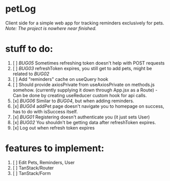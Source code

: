 # petLog

Client side for a simple web app for tracking reminders exclusively for pets.
<br/>_Note: The project is nowhere near finished._

# stuff to do:

1. [ ] _BUG05_ Sometimes refreshing token doesn't help with POST requests
2. [ ] _BUG03_ refreshToken expires, you still get to add pets, might be related to _BUG02_
3. [ ] Add "reminders" cache on useQuery hook
4. [ ] Should provide axiosPrivate from useAxiosPrivate on methods.js somehow. (currently supplying it down through App.jsx as a Route) - Can be done by creating useReducer custom hook for api calls.
5. [x] _BUG06_ Similar to _BUG04_, but when adding reminders.
6. [x] _BUG04_ addPet page doesn't navigate you to homepage on success, has to do with isSuccess itself.
7. [x] _BUG01_ Registering doesn't authenticate you (it just sets User)
8. [x] _BUG02_ You shouldn't be getting data after refreshToken expires.
9. [x] Log out when refresh token expires

# features to implement:

1.  [ ] Edit Pets, Reminders, User
2.  [ ] TanStack/Router
3.  [ ] TanStack/Form

